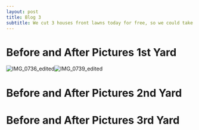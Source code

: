```yaml
---
layout: post
title: Blog 3
subtitle: We cut 3 houses front lawns today for free, so we could take before and after pics of our work.
---
```

# **Before and After Pictures 1st Yard**
![IMG_0736_edited](https://user-images.githubusercontent.com/129482309/231349840-66870cf0-d3f9-41e6-81a3-d7a2f27d241f.jpg)![IMG_0739_edited](https://user-images.githubusercontent.com/129482309/231349855-7b7e0ed7-641b-42c7-81d2-d4a084281f63.jpg)


# **Before and After Pictures 2nd Yard**


# **Before and After Pictures 3rd Yard**


